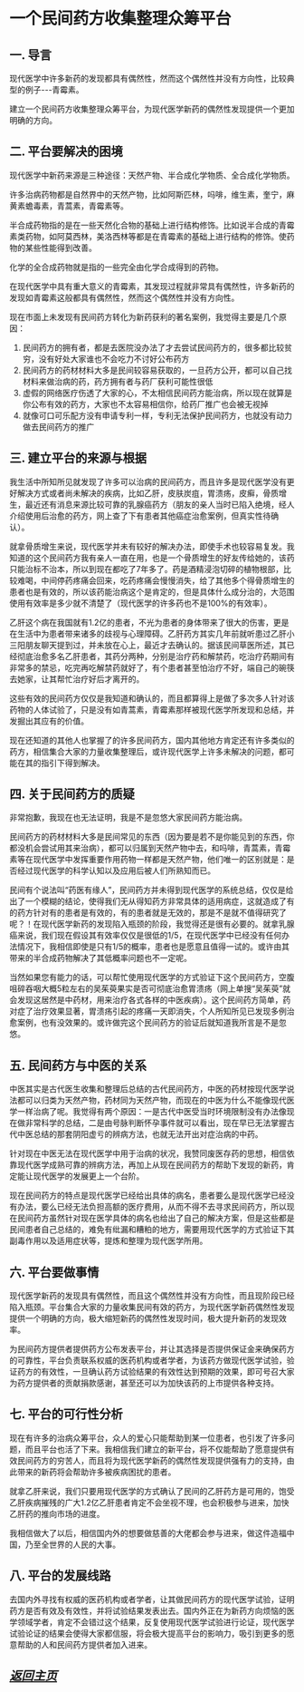 
一个民间药方收集整理众筹平台
==================================================================
一. 	导言
------------------------------------------------------------------
现代医学中许多新药的发现都具有偶然性，然而这个偶然性并没有方向性，比较典型的例子---青霉素。

建立一个民间药方收集整理众筹平台，为现代医学新药的偶然性发现提供一个更加明确的方向。


二. 	平台要解决的困境
------------------------------------------------------------------
现代医学中新药来源是三种途径：天然产物、半合成化学物质、全合成化学物质。

许多治病药物都是自然界中的天然产物，比如阿斯匹林，吗啡，维生素，奎宁，麻黄素蟾毒素，青蒿素，青霉素等。

半合成药物指的是在一些天然化合物的基础上进行结构修饰。比如说半合成的青霉素类药物，如阿莫西林，美洛西林等都是在青霉素的基础上进行结构的修饰。使药物的某些性能得到改善。

化学的全合成药物就是指的一些完全由化学合成得到的药物。

在现代医学中具有重大意义的青霉素，其发现过程就非常具有偶然性，许多新药的发现如青霉素这般都具有偶然性，然而这个偶然性并没有方向性。

现在市面上未发现有民间药方转化为新药获利的著名案例，我觉得主要是几个原因：

1.  民间药方的拥有者，都是去医院没办法了才去尝试民间药方的，很多都比较贫穷，没有好处大家谁也不会吃力不讨好公布药方
2.  民间药方的药材材料大多是民间较容易获取的，一旦药方公开，都可以自己找材料来做治病的药，药方拥有者与药厂获利可能性很低
3.  虚假的网络医疗伤透了大家的心，不太相信民间药方能治病，所以现在就算是你公布有效的药方，大家也不太容易相信你，给药厂推广也会被无视掉
4.  就像可口可乐配方没有申请专利一样，专利无法保护民间药方，也就没有动力做去民间药方的推广


三. 	建立平台的来源与根据
------------------------------------------------------------------
我生活中所知所见就发现了许多可以治病的民间药方，而且许多是现代医学没有更好解决方式或者尚未解决的疾病，比如乙肝，皮肤炭疽，胃溃疡，皮癣，骨质增生，最近还有消息来源比较可靠的乳腺癌药方（朋友的亲人当时已陷入绝境，经人介绍使用后治愈的药方，网上查了下有患者其他癌症治愈案例，但真实性待确认）。

就拿骨质增生来说，现代医学并未有较好的解决办法，即使手术也较容易复发。我知道的这个民间药方我有亲人一直在用，也是一个骨质增生的好友传给她的，该药只能治标不治本，所以到现在都吃了7年多了。药是酒精浸泡切碎的植物根部，比较难喝，中间停药疼痛会回来，吃药疼痛会慢慢消失，给了其他多个得骨质增生的患者也是有效的，所以该药能治病这个是肯定的，但是具体什么成分治的，大范围使用有效率是多少就不清楚了（现代医学的许多药也不是100%的有效率）。

乙肝这个病在我国就有1.2亿的患者，不光为患者的身体带来了很大的伤害，更是在生活中为患者带来诸多的歧视与心理障碍。乙肝药方其实几年前就听患过乙肝小三阳朋友聊天提到过，并未放在心上，最近才去确认的。据该民间草医所述，其已经彻底治愈多名乙肝患者，其药分两种，分别是治疗药和解禁药，吃治疗药期间有非常多的禁忌，吃完再吃解禁药就好了，有个患者甚至怕治疗不好，端自己的碗筷去她家，让其帮忙治疗好后才离开的。

这些有效的民间药方仅仅是我知道和确认的，而且都算得上是做了多次多人针对该药物的人体试验了，只是没有如青蒿素，青霉素那样被现代医学所发现和总结，并发掘出其应有的价值。

现在还知道的其他人也掌握了的许多民间药方，国内其他地方肯定还有许多类似的药方，相信集合大家的力量收集整理后，或许现代医学上许多未解决的问题，都可能在其的指引下得到解决。


四. 	关于民间药方的质疑
------------------------------------------------------------------
非常抱歉，我现在也无法证明，我是不是忽悠大家民间药方能治病。

民间药方的药材材料大多是民间常见的东西（因为要是若不是你能见到的东西，你都没机会尝试用其来治病），都可以归属到天然产物中去，和吗啡，青蒿素，青霉素等在现代医学中发挥重要作用药物一样都是天然产物，他们唯一的区别就是：是否经过现代医学的科学认知以及应用后被人们所熟知而已。

民间有个说法叫“药医有缘人”，民间药方并未得到现代医学的系统总结，仅仅是给出了一个模糊的结论，使得我们无从得知药方非常具体的适用病症，这就造成了有的药方针对有的患者是有效的，有的患者就是无效的，那是不是就不值得研究了呢？！在现代医学新药的发现陷入瓶颈的阶段，我觉得还是很有必要的。就拿乳腺癌来说，我们现在假设其有效率仅仅是很低的1/5，在现代医学中已经没有任何办法情况下，我相信即使是只有1/5的概率，患者也是愿意且值得一试的。或许由其带来的半合成药物解决了其低概率问题也不一定呢。

当然如果您有能力的话，可以帮忙使用现代医学的方式验证下这个民间药方，空腹咀碎吞咽大概5粒左右的吴茱萸果实是否可彻底治愈胃溃疡（网上单搜“吴茱萸”就会发现这居然是中药材，用来治疗各式各样的中医疾病）。这个民间药方简单，药对症了治疗效果显著，胃溃疡引起的疼痛一天即消失，个人所知所见已发现多例治愈案例，也有没效果的。或许做完这个民间药方的验证后就知道我所言是不是忽悠。


五. 	民间药方与中医的关系
------------------------------------------------------------------
中医其实是古代医生收集和整理后总结的古代民间药方，中医的药材按现代医学说法都可以归类为天然产物，药材同为天然产物，而现在的中医为什么不能像现代医学一样治病了呢。我觉得有两个原因：一是古代中医受当时环境限制没有办法像现在做非常科学的总结，二是由号脉判断怀孕事件就可以看出，现在早已无法掌握古代中医总结的那套阴阳虚亏的辨病方法，也就无法开出对症治病的中药。

针对现在中医无法在现代医学中用于治病的状况，我赞同废医存药的思想，相信依靠现代医学成熟可靠的辨病方法，再加上从现在民间药方的帮助下发现的新药，肯定能让现代医学的发展更上一个台阶。

现在民间药方的特点是现代医学已经给出具体的病名，患者要么是现代医学已经没有办法，要么已经无法负担高额的医疗费用，从而不得不去寻求民间药方，所以现在民间药方虽然针对现在医学具体的病名也给出了自己的解决方案，但是这些都是民间患者自己总结的，难免有纰漏和糟粕的地方，需要用现代医学的方式验证下其副毒作用以及适用症状等，提炼和整理为现代医学所用。


六. 	平台要做事情
------------------------------------------------------------------
现代医学新药的发现具有偶然性，而且这个偶然性并没有方向性，而且现阶段已经陷入瓶颈。平台集合大家的力量收集民间有效的药方，为现代医学新药偶然性发现提供一个明确的方向，极大缩短新药的偶然性发现时间，极大提升新药的发现效率。

为民间药方提供者提供药方公布发表平台，并让其选择是否提供保证金来确保药方的可靠性，平台负责联系权威的医药机构或者学者，为该药方做现代医学试验，验证药方的有效性，一旦确认药方试验结果的有效性达到预期的效果，即可号召大家为药方提供者的贡献捐款感谢，甚至还可以为加快该药的上市提供各种支持。


七. 	平台的可行性分析
------------------------------------------------------------------
现在有许多的治病众筹平台，众人的爱心只能帮助到某一位患者，也引发了许多问题，而且平台也活了下来。我相信我们建立的新平台，将不仅能帮助了愿意提供有效民间药方的穷苦人，而且将为现代医学新药的偶然性发现提供强有力的支持，由此带来的新药将会帮助许多被疾病困扰的患者。

就拿乙肝来说，我们只要用现代医学的方式确认了民间的乙肝药方是可用的，饱受乙肝疾病摧残的广大1.2亿乙肝患者肯定不会坐视不理，也会积极参与进来，加快乙肝药的推向市场的进度。

我相信做大了以后，相信国内外的想要做慈善的大佬都会参与进来，做这件造福中国，乃至全世界的人民的大事。


八. 	平台的发展线路
------------------------------------------------------------------
去国内外寻找有权威的医药机构或者学者，让其做民间药方的现代医学试验，证明药方是否有效及有效性，并将试验结果发表出去。国内外正在为新药方向烦恼的医学领域学者，肯定不会错过这个结果，反复使用现代医学试验进行论证，现代医学试验论证的结果会使得大家都信服，将会极大提高平台的影响力，吸引到更多的愿意帮助的人和民间药方提供者加入进来。



[*返回主页*](.)
------------------------------------------------------------------
